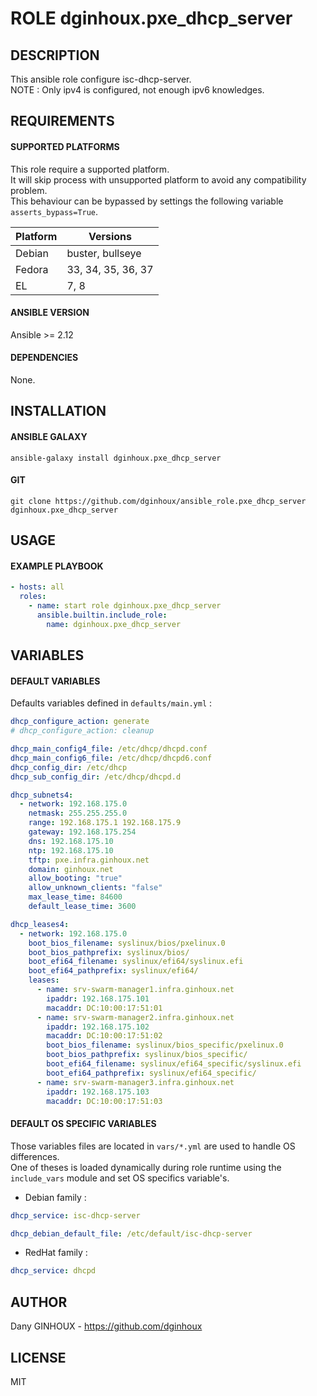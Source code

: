 # ROLE dginhoux.pxe_dhcp_server



## DESCRIPTION

This ansible role configure isc-dhcp-server.<br />
NOTE : Only ipv4 is configured, not enough ipv6 knowledges.


## REQUIREMENTS

#### SUPPORTED PLATFORMS

This role require a supported platform.<br />
It will skip process with unsupported platform to avoid any compatibility problem.<br />
This behaviour can be bypassed by settings the following variable `asserts_bypass=True`.

| Platform | Versions |
|----------|----------|
| Debian | buster, bullseye |
| Fedora | 33, 34, 35, 36, 37 |
| EL | 7, 8 |

#### ANSIBLE VERSION

Ansible >= 2.12

#### DEPENDENCIES

None.



## INSTALLATION

#### ANSIBLE GALAXY

```shell
ansible-galaxy install dginhoux.pxe_dhcp_server
```
#### GIT

```shell
git clone https://github.com/dginhoux/ansible_role.pxe_dhcp_server dginhoux.pxe_dhcp_server
```


## USAGE

#### EXAMPLE PLAYBOOK

```yaml
- hosts: all
  roles:
    - name: start role dginhoux.pxe_dhcp_server
      ansible.builtin.include_role:
        name: dginhoux.pxe_dhcp_server
```


## VARIABLES

#### DEFAULT VARIABLES

Defaults variables defined in `defaults/main.yml` : 

```yaml
dhcp_configure_action: generate
# dhcp_configure_action: cleanup

dhcp_main_config4_file: /etc/dhcp/dhcpd.conf
dhcp_main_config6_file: /etc/dhcp/dhcpd6.conf
dhcp_config_dir: /etc/dhcp
dhcp_sub_config_dir: /etc/dhcp/dhcpd.d

dhcp_subnets4:
  - network: 192.168.175.0
    netmask: 255.255.255.0
    range: 192.168.175.1 192.168.175.9
    gateway: 192.168.175.254
    dns: 192.168.175.10
    ntp: 192.168.175.10
    tftp: pxe.infra.ginhoux.net
    domain: ginhoux.net
    allow_booting: "true"
    allow_unknown_clients: "false"
    max_lease_time: 84600
    default_lease_time: 3600

dhcp_leases4:
  - network: 192.168.175.0
    boot_bios_filename: syslinux/bios/pxelinux.0
    boot_bios_pathprefix: syslinux/bios/
    boot_efi64_filename: syslinux/efi64/syslinux.efi
    boot_efi64_pathprefix: syslinux/efi64/
    leases:
      - name: srv-swarm-manager1.infra.ginhoux.net
        ipaddr: 192.168.175.101
        macaddr: DC:10:00:17:51:01
      - name: srv-swarm-manager2.infra.ginhoux.net
        ipaddr: 192.168.175.102
        macaddr: DC:10:00:17:51:02
        boot_bios_filename: syslinux/bios_specific/pxelinux.0
        boot_bios_pathprefix: syslinux/bios_specific/
        boot_efi64_filename: syslinux/efi64_specific/syslinux.efi
        boot_efi64_pathprefix: syslinux/efi64_specific/
      - name: srv-swarm-manager3.infra.ginhoux.net
        ipaddr: 192.168.175.103
        macaddr: DC:10:00:17:51:03
```

#### DEFAULT OS SPECIFIC VARIABLES

Those variables files are located in `vars/*.yml` are used to handle OS differences.<br />
One of theses is loaded dynamically during role runtime using the `include_vars` module and set OS specifics variable's.


* Debian family : 

```yaml
dhcp_service: isc-dhcp-server

dhcp_debian_default_file: /etc/default/isc-dhcp-server
```

* RedHat family : 

```yaml
dhcp_service: dhcpd
```



## AUTHOR

Dany GINHOUX - https://github.com/dginhoux



## LICENSE

MIT
